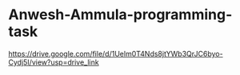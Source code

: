 # Anwesh-Ammula-programming-task
https://drive.google.com/file/d/1Uelm0T4Nds8jtYWb3QrJC6byo-Cydj5I/view?usp=drive_link
